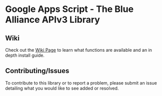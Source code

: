 # Google Apps Script - The Blue Alliance APIv3 Library
## Wiki
Check out the [Wiki Page](https://github.com/RamTech59FRC/GAS-TBA_APIv3-Library/wiki) to learn what functions are available and an in depth install guide.

## Contributing/Issues
To contribute to this library or to report a problem, please submit an issue detailing what you would like to see added or resolved.
